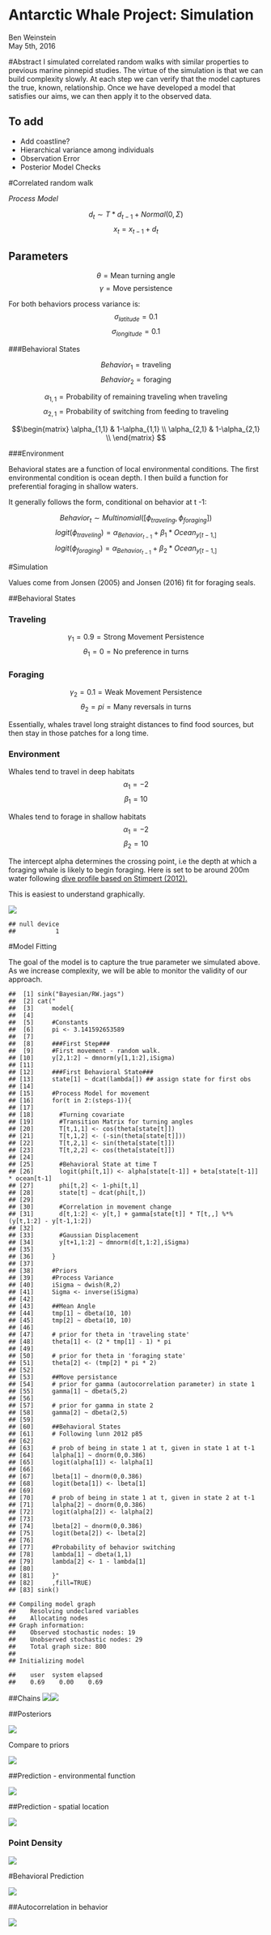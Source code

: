 # Antarctic Whale Project: Simulation
Ben Weinstein  
May 5th, 2016  





#Abstract
I simulated correlated random walks with similar properties to previous marine pinnepid studies. The virtue of the simulation is that we can build complexity slowly. At each step we can verify that the model captures the true, known, relationship. Once we have developed a model that satisfies our aims, we can then apply it to the observed data.

## To add
* Add coastline?
* Hierarchical variance among individuals
* Observation Error
* Posterior Model Checks

#Correlated random walk

*Process Model*

$$ d_{t} \sim T*d_{t-1} + Normal(0,\Sigma)$$
$$ x_t = x_{t-1} + d_{t} $$

## Parameters

$$\theta = \text{Mean turning angle}$$
$$\gamma = \text{Move persistence} $$

For both behaviors process variance is:
$$ \sigma_{latitude} = 0.1$$
$$ \sigma_{longitude} = 0.1$$


###Behavioral States

$$ Behavior_1 = \text{traveling}$$
$$ Behavior_2 = \text{foraging}$$

$$ \alpha_{1,1} = \text{Probability of remaining traveling when traveling}$$
$$\alpha_{2,1} = \text{Probability of switching from feeding to traveling}$$

$$\begin{matrix}
  \alpha_{1,1} & 1-\alpha_{1,1} \\
  \alpha_{2,1} & 1-\alpha_{2,1} \\
\end{matrix}
$$

###Environment

Behavioral states are a function of local environmental conditions. The first environmental condition is ocean depth. I then build a function for preferential foraging in shallow waters.

It generally follows the form, conditional on behavior at t -1:

$$Behavior_t \sim Multinomial([\phi_{traveling},\phi_{foraging}])$$
$$logit(\phi_{traveling}) = \alpha_{Behavior_{t-1}} + \beta_1 * Ocean_{y[t-1,]}$$
$$logit(\phi_{foraging}) = \alpha_{Behavior_{t-1}} + \beta_2 * Ocean_{y[t-1,]}$$




#Simulation

Values come from Jonsen (2005) and Jonsen (2016) fit for foraging seals.

##Behavioral States
### Traveling
$$\gamma_1 = 0.9 = \text{Strong Movement Persistence}$$
$$\theta_1 = 0 = \text{No preference in turns}$$

### Foraging
$$\gamma_2 = 0.1 = \text{Weak Movement Persistence}$$
$$\theta_2 = pi = \text{Many reversals in turns}$$

Essentially, whales travel long straight distances to find food sources, but then stay in those patches for a long time. 

### Environment
Whales tend to travel in deep habitats
$$\alpha_1 = -2$$
$$\beta_1=10$$

Whales tend to forage in shallow habitats
$$\alpha_1 = -2$$
$$\beta_2=10$$

The intercept alpha determines the crossing point, i.e the depth at which a foraging whale is likely to begin foraging. Here is set to be around 200m water following 
[dive profile based on Stimpert (2012).](http://journals.plos.org/plosone/article?id=10.1371/journal.pone.0051214)

This is easiest to understand graphically.



![](HMM_files/figure-html/unnamed-chunk-5-1.png)<!-- -->

```
## null device 
##           1
```

#Model Fitting

The goal of the model is to capture the true parameter we simulated above. As we increase complexity, we will be able to monitor the validity of our approach.


```
##  [1] sink("Bayesian/RW.jags")                                                      
##  [2] cat("                                                                         
##  [3]     model{                                                                    
##  [4]                                                                               
##  [5]     #Constants                                                                
##  [6]     pi <- 3.141592653589                                                      
##  [7]                                                                               
##  [8]     ###First Step###                                                          
##  [9]     #First movement - random walk.                                            
## [10]     y[2,1:2] ~ dmnorm(y[1,1:2],iSigma)                                        
## [11]                                                                               
## [12]     ###First Behavioral State###                                              
## [13]     state[1] ~ dcat(lambda[]) ## assign state for first obs                   
## [14]                                                                               
## [15]     #Process Model for movement                                               
## [16]     for(t in 2:(steps-1)){                                                    
## [17]                                                                               
## [18]       #Turning covariate                                                      
## [19]       #Transition Matrix for turning angles                                   
## [20]       T[t,1,1] <- cos(theta[state[t]])                                        
## [21]       T[t,1,2] <- (-sin(theta[state[t]]))                                     
## [22]       T[t,2,1] <- sin(theta[state[t]])                                        
## [23]       T[t,2,2] <- cos(theta[state[t]])                                        
## [24]                                                                               
## [25]       #Behavioral State at time T                                             
## [26]       logit(phi[t,1]) <- alpha[state[t-1]] + beta[state[t-1]] * ocean[t-1]    
## [27]       phi[t,2] <- 1-phi[t,1]                                                  
## [28]       state[t] ~ dcat(phi[t,])                                                
## [29]                                                                               
## [30]       #Correlation in movement change                                         
## [31]       d[t,1:2] <- y[t,] + gamma[state[t]] * T[t,,] %*% (y[t,1:2] - y[t-1,1:2])
## [32]                                                                               
## [33]       #Gaussian Displacement                                                  
## [34]       y[t+1,1:2] ~ dmnorm(d[t,1:2],iSigma)                                    
## [35]                                                                               
## [36]     }                                                                         
## [37]                                                                               
## [38]     #Priors                                                                   
## [39]     #Process Variance                                                         
## [40]     iSigma ~ dwish(R,2)                                                       
## [41]     Sigma <- inverse(iSigma)                                                  
## [42]                                                                               
## [43]     ##Mean Angle                                                              
## [44]     tmp[1] ~ dbeta(10, 10)                                                    
## [45]     tmp[2] ~ dbeta(10, 10)                                                    
## [46]                                                                               
## [47]     # prior for theta in 'traveling state'                                    
## [48]     theta[1] <- (2 * tmp[1] - 1) * pi                                         
## [49]                                                                               
## [50]     # prior for theta in 'foraging state'                                     
## [51]     theta[2] <- (tmp[2] * pi * 2)                                             
## [52]                                                                               
## [53]     ##Move persistance                                                        
## [54]     # prior for gamma (autocorrelation parameter) in state 1                  
## [55]     gamma[1] ~ dbeta(5,2)                                                     
## [56]                                                                               
## [57]     # prior for gamma in state 2                                              
## [58]     gamma[2] ~ dbeta(2,5)                                                     
## [59]                                                                               
## [60]     ##Behavioral States                                                       
## [61]     # Following lunn 2012 p85                                                 
## [62]                                                                               
## [63]     # prob of being in state 1 at t, given in state 1 at t-1                  
## [64]     lalpha[1] ~ dnorm(0,0.386)                                                
## [65]     logit(alpha[1]) <- lalpha[1]                                              
## [66]                                                                               
## [67]     lbeta[1] ~ dnorm(0,0.386)                                                 
## [68]     logit(beta[1]) <- lbeta[1]                                                
## [69]                                                                               
## [70]     # prob of being in state 1 at t, given in state 2 at t-1                  
## [71]     lalpha[2] ~ dnorm(0,0.386)                                                
## [72]     logit(alpha[2]) <- lalpha[2]                                              
## [73]                                                                               
## [74]     lbeta[2] ~ dnorm(0,0.386)                                                 
## [75]     logit(beta[2]) <- lbeta[2]                                                
## [76]                                                                               
## [77]     #Probability of behavior switching                                        
## [78]     lambda[1] ~ dbeta(1,1)                                                    
## [79]     lambda[2] <- 1 - lambda[1]                                                
## [80]                                                                               
## [81]     }"                                                                        
## [82]     ,fill=TRUE)                                                               
## [83] sink()
```

```
## Compiling model graph
##    Resolving undeclared variables
##    Allocating nodes
## Graph information:
##    Observed stochastic nodes: 19
##    Unobserved stochastic nodes: 29
##    Total graph size: 800
## 
## Initializing model
```

```
##    user  system elapsed 
##    0.69    0.00    0.69
```

##Chains
![](HMM_files/figure-html/unnamed-chunk-7-1.png)<!-- -->![](HMM_files/figure-html/unnamed-chunk-7-2.png)<!-- -->

##Posteriors

![](HMM_files/figure-html/unnamed-chunk-8-1.png)<!-- -->

Compare to priors

![](HMM_files/figure-html/unnamed-chunk-9-1.png)<!-- -->

##Prediction - environmental function



![](HMM_files/figure-html/unnamed-chunk-11-1.png)<!-- -->

##Prediction - spatial location

![](HMM_files/figure-html/unnamed-chunk-12-1.png)<!-- -->

### Point Density

![](HMM_files/figure-html/unnamed-chunk-13-1.png)<!-- -->

#Behavioral Prediction

![](HMM_files/figure-html/unnamed-chunk-14-1.png)<!-- -->

##Autocorrelation in behavior

![](HMM_files/figure-html/unnamed-chunk-15-1.png)<!-- -->


